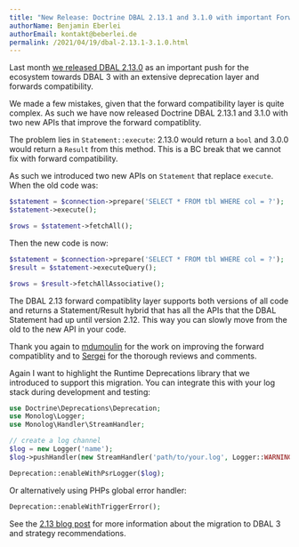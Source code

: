 ```yaml
---
title: "New Release: Doctrine DBAL 2.13.1 and 3.1.0 with important Forward Compatibility fix"
authorName: Benjamin Eberlei
authorEmail: kontakt@beberlei.de
permalink: /2021/04/19/dbal-2.13.1-3.1.0.html
---
```


Last month [we released DBAL
2.13.0](https://www.doctrine-project.org/2021/03/29/dbal-2.13.html) as an
important push for the ecosystem towards DBAL 3 with an extensive deprecation
layer and forwards compatibility.

We made a few mistakes, given that the forward compatibility layer is quite complex.
As such we have now released Doctrine DBAL 2.13.1 and 3.1.0 with two new APIs
that improve the forward compatiblity.

The problem lies in `Statement::execute`: 2.13.0 would return a `bool` and 3.0.0
would return a `Result` from this method. This is a BC break that we cannot fix
with forward compatibility.

As such we introduced two new APIs on `Statement` that replace `execute`.
When the old code was:

```php
$statement = $connection->prepare('SELECT * FROM tbl WHERE col = ?');
$statement->execute();

$rows = $statement->fetchAll();
```

Then the new code is now:

```php
$statement = $connection->prepare('SELECT * FROM tbl WHERE col = ?');
$result = $statement->executeQuery();

$rows = $result->fetchAllAssociative();
```

The DBAL 2.13 forward compatiblity layer supports both versions of all code and
returns a Statement/Result hybrid that has all the APIs that the DBAL Statement
had up until version 2.12. This way you can slowly move from the old to the new
API in your code.

Thank you again to [mdumoulin](https://github.com/mdumoulin) for the work on
improving the forward compatiblity and to [Sergei](https://twitter.com/srgmrzv)
for the thorough reviews and comments.

Again I want to highlight the Runtime Deprecations library that we introduced
to support this migration. You can integrate this with your log stack during
development and testing:

```php
use Doctrine\Deprecations\Deprecation;
use Monolog\Logger;
use Monolog\Handler\StreamHandler;

// create a log channel
$log = new Logger('name');
$log->pushHandler(new StreamHandler('path/to/your.log', Logger::WARNING));

Deprecation::enableWithPsrLogger($log);
```

Or alternatively using PHPs global error handler:

```php
Deprecation::enableWithTriggerError();
```

See the [2.13 blog
post](https://www.doctrine-project.org/2021/03/29/dbal-2.13.html) for more
information about the migration to DBAL 3 and strategy recommendations.
